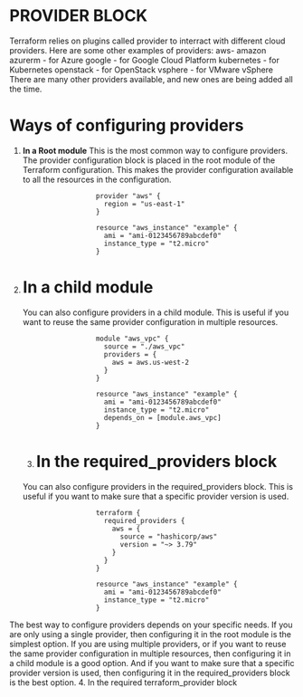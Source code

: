 # PROVIDER BLOCK
Terraform relies on plugins called provider to interract with different cloud providers. Here are some other examples of providers:
    aws- amazon
     azurerm - for Azure
     google - for Google Cloud Platform
     kubernetes - for Kubernetes
     openstack - for OpenStack
     vsphere - for VMware vSphere
There are many other providers available, and new ones are being added all the time.

# Ways of configuring providers

1. **In a Root module**
This is the most common way to configure providers. The provider configuration block is placed in the root module of the Terraform configuration. This makes the provider configuration available to all the resources in the configuration.

                         provider "aws" {
                           region = "us-east-1"
                         }
                         
                         resource "aws_instance" "example" {
                           ami = "ami-0123456789abcdef0"
                           instance_type = "t2.micro"
                         }
2. # In a child module
   You can also configure providers in a child module. This is useful if you want to reuse the same provider configuration in multiple resources.

                         module "aws_vpc" {
                           source = "./aws_vpc"
                           providers = {
                             aws = aws.us-west-2
                           }
                         }
                         
                         resource "aws_instance" "example" {
                           ami = "ami-0123456789abcdef0"
                           instance_type = "t2.micro"
                           depends_on = [module.aws_vpc]
                         }
   3. # In the required_providers block
   You can also configure providers in the required_providers block. This is useful if you want to make sure that a specific provider version is used.
                         
                         terraform {
                           required_providers {
                             aws = {
                               source = "hashicorp/aws"
                               version = "~> 3.79"
                             }
                           }
                         }
                         
                         resource "aws_instance" "example" {
                           ami = "ami-0123456789abcdef0"
                           instance_type = "t2.micro"
                         }

The best way to configure providers depends on your specific needs. If you are only using a single provider, then configuring it in the root module is the simplest option. If you are using multiple providers, or if you want to reuse the same provider configuration in multiple resources, then configuring it in a child module is a good option. And if you want to make sure that a specific provider version is used, then configuring it in the required_providers block is the best option.
4. In the required terraform_provider block
